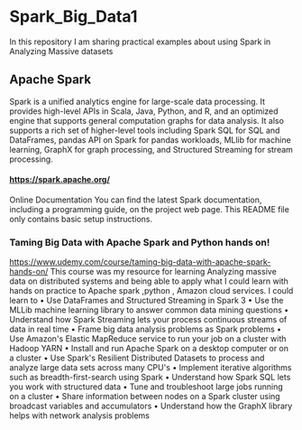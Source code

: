 # Spark_Big_Data1
In this repository I am sharing practical examples about using Spark in Analyzing Massive datasets 
## Apache Spark
Spark is a unified analytics engine for large-scale data processing. It provides high-level APIs in Scala, Java, Python, and R, and an optimized engine that supports general computation graphs for data analysis. It also supports a rich set of higher-level tools including Spark SQL for SQL and DataFrames, pandas API on Spark for pandas workloads, MLlib for machine learning, GraphX for graph processing, and Structured Streaming for stream processing.
#### https://spark.apache.org/
       
Online Documentation
You can find the latest Spark documentation, including a programming guide, on the project web page. This README file only contains basic setup instructions.

### Taming Big Data with Apache Spark and Python hands on!
https://www.udemy.com/course/taming-big-data-with-apache-spark-hands-on/
This course was my resource for learning  Analyzing massive data on distributed systems and being able to apply what I could learn with hands on practice to Apache spark ,python , Amazon cloud services.
I could learn to 
•	Use DataFrames and Structured Streaming in Spark 3
•	Use the MLLib machine learning library to answer common data mining questions
•	Understand how Spark Streaming lets your process continuous streams of data in real time
•	Frame big data analysis problems as Spark problems
•	Use Amazon's Elastic MapReduce service to run your job on a cluster with Hadoop YARN
•	Install and run Apache Spark on a desktop computer or on a cluster
•	Use Spark's Resilient Distributed Datasets to process and analyze large data sets across many CPU's
•	Implement iterative algorithms such as breadth-first-search using Spark
•	Understand how Spark SQL lets you work with structured data
•	Tune and troubleshoot large jobs running on a cluster
•	Share information between nodes on a Spark cluster using broadcast variables and accumulators
•	Understand how the GraphX library helps with network analysis problems



